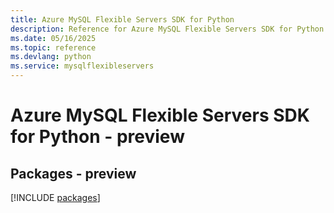 ```yaml
---
title: Azure MySQL Flexible Servers SDK for Python
description: Reference for Azure MySQL Flexible Servers SDK for Python
ms.date: 05/16/2025
ms.topic: reference
ms.devlang: python
ms.service: mysqlflexibleservers
---
```

# Azure MySQL Flexible Servers SDK for Python - preview
## Packages - preview
[!INCLUDE [packages](mysql-flexible-servers-index.md)]